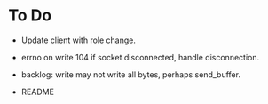 # To Do

* Update client with role change.

* errno on write 104 if socket disconnected, handle disconnection.
* backlog: write may not write all bytes, perhaps send_buffer.

* README
